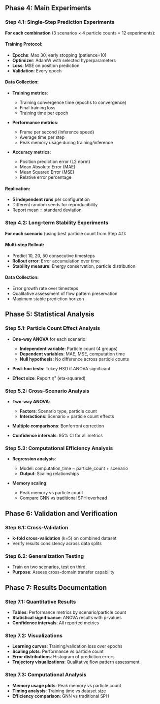 ## Phase 4: Main Experiments

### Step 4.1: Single-Step Prediction Experiments
**For each combination** (3 scenarios × 4 particle counts = 12 experiments):

#### Training Protocol:
- **Epochs**: Max 30, early stopping (patience=10)
- **Optimizer**: AdamW with selected hyperparameters
- **Loss**: MSE on position prediction
- **Validation**: Every epoch

#### Data Collection:
- **Training metrics**:
  - Training convergence time (epochs to convergence)
  - Final training loss
  - Training time per epoch
  
- **Performance metrics**:
  - Frame per second (inference speed)
  - Average time per step
  - Peak memory usage during training/inference
  
- **Accuracy metrics**:
  - Position prediction error (L2 norm)
  - Mean Absolute Error (MAE)
  - Mean Squared Error (MSE)
  - Relative error percentage

#### Replication:
- **5 independent runs** per configuration
- Different random seeds for reproducibility
- Report mean ± standard deviation

### Step 4.2: Long-term Stability Experiments
**For each scenario** (using best particle count from Step 4.1):

#### Multi-step Rollout:
- Predict 10, 20, 50 consecutive timesteps
- **Rollout error**: Error accumulation over time
- **Stability measure**: Energy conservation, particle distribution

#### Data Collection:
- Error growth rate over timesteps
- Qualitative assessment of flow pattern preservation
- Maximum stable prediction horizon

## Phase 5: Statistical Analysis

### Step 5.1: Particle Count Effect Analysis
- **One-way ANOVA** for each scenario:
  - **Independent variable**: Particle count (4 groups)
  - **Dependent variables**: MAE, MSE, computation time
  - **Null hypothesis**: No difference across particle counts
  
- **Post-hoc tests**: Tukey HSD if ANOVA significant
- **Effect size**: Report η² (eta-squared)

### Step 5.2: Cross-Scenario Analysis
- **Two-way ANOVA**:
  - **Factors**: Scenario type, particle count
  - **Interactions**: Scenario × particle count effects
  
- **Multiple comparisons**: Bonferroni correction
- **Confidence intervals**: 95% CI for all metrics

### Step 5.3: Computational Efficiency Analysis
- **Regression analysis**: 
  - Model: computation_time ~ particle_count + scenario
  - **Output**: Scaling relationships
  
- **Memory scaling**: 
  - Peak memory vs particle count
  - Compare GNN vs traditional SPH overhead

## Phase 6: Validation and Verification

### Step 6.1: Cross-Validation
- **k-fold cross-validation** (k=5) on combined dataset
- Verify results consistency across data splits

### Step 6.2: Generalization Testing
- Train on two scenarios, test on third
- **Purpose**: Assess cross-domain transfer capability


## Phase 7: Results Documentation

### Step 7.1: Quantitative Results
- **Tables**: Performance metrics by scenario/particle count
- **Statistical significance**: ANOVA results with p-values
- **Confidence intervals**: All reported metrics

### Step 7.2: Visualizations
- **Learning curves**: Training/validation loss over epochs
- **Scaling plots**: Performance vs particle count
- **Error distributions**: Histogram of prediction errors
- **Trajectory visualizations**: Qualitative flow pattern assessment

### Step 7.3: Computational Analysis
- **Memory usage plots**: Peak memory vs particle count
- **Timing analysis**: Training time vs dataset size
- **Efficiency comparison**: GNN vs traditional SPH


